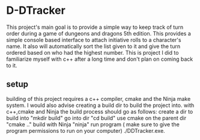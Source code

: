 # D-DTracker
This project's main goal is to provide a simple way to keep track of turn order during a game of dungeons and dragons 5th edition. This provides a simple console based interface to attach initiative rolls to a character's name. It also will automatically sort the list given to it and give the turn ordered based on who had the highest number. This is project I did to familiarize myself with c++ after a long time and don't plan on coming back to it. 
## setup 
building of this project requires a c++ compiler, cmake and the Ninja make system. I would also advise creating a build dir to build the project into.
with c++,cmake and Ninja the build process should go as follows:
create a dir to build into
"mkdir build" 
go into dir
"cd build"
use cmake on the parent dir
"cmake .."
build with Ninja
"ninja"
run program ( make sure to give the program permissions to run on your computer)
./DDTracker.exe.
